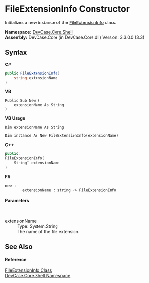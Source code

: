 # FileExtensionInfo Constructor 
 

Initializes a new instance of the <a href="T_DevCase_Core_Shell_FileExtensionInfo">FileExtensionInfo</a> class.

**Namespace:**&nbsp;<a href="N_DevCase_Core_Shell">DevCase.Core.Shell</a><br />**Assembly:**&nbsp;DevCase.Core (in DevCase.Core.dll) Version: 3.3.0.0 (3.3)

## Syntax

**C#**<br />
``` C#
public FileExtensionInfo(
	string extensionName
)
```

**VB**<br />
``` VB
Public Sub New ( 
	extensionName As String
)
```

**VB Usage**<br />
``` VB Usage
Dim extensionName As String

Dim instance As New FileExtensionInfo(extensionName)
```

**C++**<br />
``` C++
public:
FileExtensionInfo(
	String^ extensionName
)
```

**F#**<br />
``` F#
new : 
        extensionName : string -> FileExtensionInfo
```


#### Parameters
&nbsp;<dl><dt>extensionName</dt><dd>Type: System.String<br />The name of the file extension.</dd></dl>

## See Also


#### Reference
<a href="T_DevCase_Core_Shell_FileExtensionInfo">FileExtensionInfo Class</a><br /><a href="N_DevCase_Core_Shell">DevCase.Core.Shell Namespace</a><br />